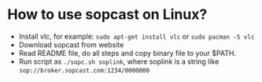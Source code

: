 # How to use sopcast on Linux?
* Install vlc, for example: `sudo apt-get install vlc` or `sudo pacman -S vlc`
* Download sopcast from website
* Read README file, do all steps and copy binary file to your $PATH.
* Run script as `./sopc.sh soplink`, where soplink is a string like `sop://broker.sopcast.com:1234/0000000`
